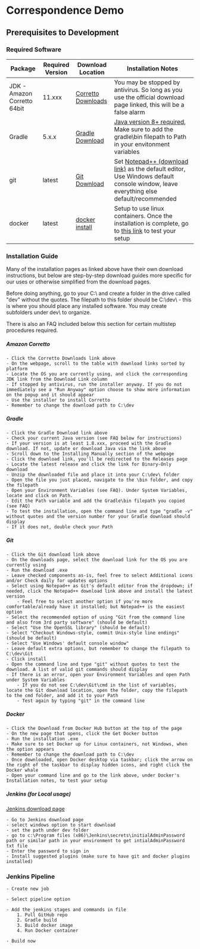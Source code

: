 # Correspondence Demo

## Prerequisites to Development

### Required Software

Package | Required Version | Download Location | Installation Notes
-------- | ----------------- | ----------------- | ----------------------
JDK - Amazon Corretto 64bit | 11.xxx | [Corretto Downloads](https://docs.aws.amazon.com/corretto/latest/corretto-11-ug/downloads-list.html) | You may be stopped by antivirus. So long as you use the official download page linked, this will be a false alarm
Gradle | 5.x.x | [Gradle Download](https://gradle.org/install/) | [Java version 8+ required](https://www.oracle.com/java/technologies/javase-downloads.html), Make sure to add the gradle\bin filepath to Path in your envitonment variables
git | latest | [Git Download](https://git-scm.com/downloads) | Set [Notepad++ (download link)](https://notepad-plus-plus.org/downloads/) as the default editor, Use Windows default console window, leave everything else default/recommended
docker | latest | [docker install](https://docs.docker.com/docker-for-windows/install/) | Setup to use linux containers. Once the installation is complete, go to [this link](https://docs.docker.com/docker-for-windows/) to test your setup

### Installation Guide
Many of the installation pages as linked above have their own download instructions, but below are step-by-step download guides more specific for our uses or otherwise simplified from the download pages.

Before doing anything, go to your C:\ and create a folder in the drive called "dev" without the quotes. 
The filepath to this folder should be C:\dev\ - this is where you should place any installed software.
You may create subfolders under dev\ to organize.

There is also an FAQ included below this section for certain multistep procedures required.
##### Amazon Corretto
    - Click the Corretto Downloads link above
    - On the webpage, scroll to the table with download links sorted by platform
    - Locate the OS you are currently using, and click the corresponding JDK link from the Download Link column
    - If stopped by antivirus, run the installer anyway. If you do not immediately see a "Run Anyway" option choose to show more information on the popup and it should appear
    - Use the installer to install Corretto
    - Remember to change the download path to C:\dev
##### Gradle
    - Click the Gradle Download link above
    - Check your current Java version (see FAQ below for instructions)
    - If your version is at least 1.8.xxx, proceed with the Gradle download. If not, update or download Java via the link above
    - Scroll down to the Installing Manually section of the webpage
    - Click the download link, you'll be redirected to the Releases page
    - Locate the latest release and click the link for Binary-Only download
    - Unzip the downloaded file and place it into your C:\dev\ folder
    - Open the file you just placed, navigate to the \bin folder, and copy the filepath
    - Open your Environment Variables (see FAQ). Under System Variables, locate and click on Path.
    - Edit the Path variable and add the Gradle\bin filepath you copied (see FAQ)
    - To test the installation, open the command line and type "gradle -v" without quotes and the version number for your Gradle download should display
    - If it does not, double check your Path
##### Git
    - Click the Git download link above
    - On the downloads page, select the download link for the OS you are currently using
    - Run the download .exe
    - Leave checked components as-is, feel free to select Additional icons and/or Check daily for updates options
    - Select using Notepad++ as Git's default editor from the dropdown; if needed, click the Notepad++ download link above and install the latest version
        - Feel free to select another option if you're more comfortable/already have it installed; but Notepad++ is the easiest option
    - Select the recommended option of using "Git from the command line and also from 3rd party software" (should be default)
    - Select "Use the OpenSSL library" (should be default)
    - Select "Checkout Windows-style, commit Unix-style line endings" (should be default)
    - Select "Use Windows' default console window"
    - Leave default extra options, but remember to change the filepath to C:\dev\Git
    - Click install
    - Open the command line and type "git" without quotes to test the download. A list of valid git commands should display
    - If there is an error, open your Environment Variables and open Path under System Variables
        - If you do not see C:\dev\Git\cmd in the list of variables, locate the Git download location, open the folder, copy the filepath to the cmd folder, and add it to your Path
        - Test again by typing "git" in the command line
##### Docker
    - Click the Download from Docker Hub button at the top of the page
    - On the new page that opens, click the Get Docker button
    - Run the installation .exe
    - Make sure to set Docker up for Linux containers, not Windows, when the option appears
    - Remember to change the download path to C:\dev
    - Once downloaded, open Docker desktop via taskbar; click the arrow on the right of the taskbar to display hidden icons, and right click the Docker whale
    - Open your command line and go to the link above, under Docker's Installation notes, to test your setup

##### Jenkins (for Local usage)
[Jenkins download page](https://www.jenkins.io/download/)

    - Go to Jenkins download page
    - select windows option to start download
    - set the path under dev folder
    - go to c:\Program files (x86)\Jenkins\secrets\initialAdminPassword path or similar path in your environment to get intialAdminPassword txt file
    - Enter the password to sign in
    - Install suggested plugins (make sure to have git and docker plugins installed)
    
### Jenkins Pipeline

    - Create new job
    
    - Select pipeline option
    
    - Add the jenkins stages and commands in file
        1. Pull GitHub repo
        2. Gradle build
        3. Build docker image
        4. Run Docker container
        
    - Build now
     
     
    